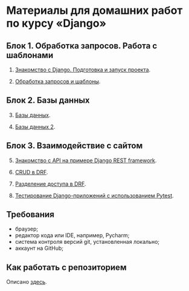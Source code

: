 # Материалы для домашних работ по курсу «Django»

## Блок 1. Обработка запросов. Работа с шаблонами

1. [Знакомство с Django. Подготовка и запуск проекта](/1_Знакомство_с_Django._Подготовка_и_запуск_проекта/).

2. [Обработка запросов и шаблоны](/2_Обработка_запросов_и_шаблоны/).

## Блок 2. Базы данных

3. [Базы данных](/3_Работа_с_ORM/).

4. [Базы данных 2](/4_Работа_с_ORM_(2_часть)/).

## Блок 3. Взаимодействие с сайтом

5. [Знакомство с API на примере Django REST framework](/5_Знакомство_с_API_на_примере_Django_REST_framework/).

6. [CRUD в DRF](/6_CRUD_в_DRF/).

7. [Разделение доступа в DRF](/7_Разделение_доступа_в_DRF/).

8. [Тестирование Django-приложений с использованием Pytest](/8_Тестирование_Django-приложений_с_использованием_Pytest/).

## Требования

- браузер;
- редактор кода или IDE, например, Pycharm;
- система контроля версий git, установленная локально;
- аккаунт на GitHub;

## Как работать с репозиторием

Описано [здесь](./HOW_TO_WORK.md).
